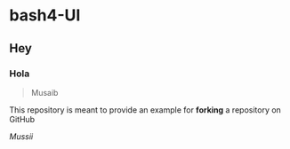 # bash4-UI

## Hey

### Hola

> Musaib
 
This repository is meant to provide an example for **forking** a repository on GitHub
 
_Mussii_
